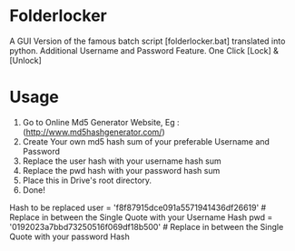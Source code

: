 Folderlocker
============

A GUI Version of the famous batch script [folderlocker.bat] translated into python. 
Additional Username and Password Feature. 
One Click [Lock] &amp; [Unlock]

Usage
=====

1. Go to Online Md5 Generator Website, Eg : (http://www.md5hashgenerator.com/)
2. Create Your own md5 hash sum of your preferable Username and Password
3. Replace the user hash with your username hash sum
4. Replace the pwd hash with your password hash sum
5. Place this in Drive's root directory.
6. Done!

Hash to be replaced
user = 'f8f87915dce091a5571941436df26619' # Replace in between the Single Quote with your Username Hash
pwd = '0192023a7bbd73250516f069df18b500' # Replace in between the Single Quote with your password Hash
